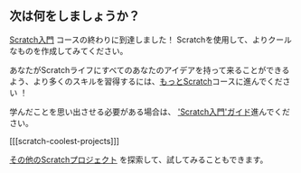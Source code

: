 ## 次は何をしましょうか？

[Scratch入門](https://projects.raspberrypi.org/en/pathways/scratch-intro) コースの終わりに到達しました！ Scratchを使用して、よりクールなものを作成してみてください。

あなたがScratchライフにすべてのあなたのアイデアを持って来ることができるよう、より多くのスキルを習得するには、[もっとScratch](https://projects.raspberrypi.org/en/pathways/more-scratch)コースに進んでください ！

学んだことを思い出させる必要がある場合は、 ['Scratch入門'ガイド](https://projects.raspberrypi.org/en/projects/getting-started-scratch)進んでください。

[[[scratch-coolest-projects]]]

[その他のScratchプロジェクト](https://projects.raspberrypi.org/en/projects?software%5B%5D=scratch&curriculum%5B%5D=%201) を探索して、試してみることもできます。